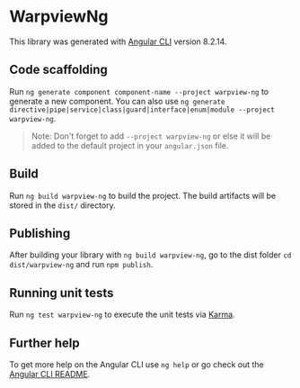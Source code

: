 # WarpviewNg

This library was generated with [Angular CLI](https://github.com/angular/angular-cli) version 8.2.14.

## Code scaffolding

Run `ng generate component component-name --project warpview-ng` to generate a new component. You can also use `ng generate directive|pipe|service|class|guard|interface|enum|module --project warpview-ng`.
> Note: Don't forget to add `--project warpview-ng` or else it will be added to the default project in your `angular.json` file. 

## Build

Run `ng build warpview-ng` to build the project. The build artifacts will be stored in the `dist/` directory.

## Publishing

After building your library with `ng build warpview-ng`, go to the dist folder `cd dist/warpview-ng` and run `npm publish`.

## Running unit tests

Run `ng test warpview-ng` to execute the unit tests via [Karma](https://karma-runner.github.io).

## Further help

To get more help on the Angular CLI use `ng help` or go check out the [Angular CLI README](https://github.com/angular/angular-cli/blob/master/README.md).
